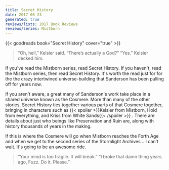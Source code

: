 ```yaml
---
title: Secret History
date: 2017-06-23
generated: true
reviews/lists: 2017 Book Reviews
reviews/series: Mistborn
---
```

{{< goodreads book="Secret History" cover="true" >}}

> “Oh, hell,” Kelsier said. “There’s actually a God?” “Yes.” Kelsier decked him.

If you've read the Mistborn series, read Secret History. If you haven't, read the Mistborn series, then read Secret History. It's worth the read just for for the the crazy intertwined universe-building that Sanderson has been pulling off for years now.  

<!--more-->

If you aren't aware, a great many of Sanderson's work take place in a shared universe known as the Cosmere. More than many of the other stories, Secret History ties together various parts of that Cosmere together, bringing in characters such as  {{< spoiler >}}Kelsier from Mistborn, Hoid from everything, and Kriss from White Sands{{< /spoiler >}}  . There are details about just who beings like Preservation and Ruin are, along with history thousands of years in the making.  

If this is where the Cosmere will go when Mistborn reaches the Forth Age and when we get to the second series of the Stormlight Archives... I can't wait. It's going to be an awesome ride.  

> “Your mind is too fragile. It will break.” “I broke that damn thing years ago, Fuzz. Do it. Please.”



